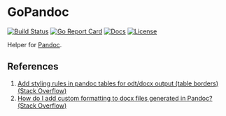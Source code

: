 # GoPandoc

[![Build Status][build-status-svg]][build-status-url]
[![Go Report Card][goreport-svg]][goreport-url]
[![Docs][docs-godoc-svg]][docs-godoc-url]
[![License][license-svg]][license-url]

Helper for [Pandoc](https://pandoc.org/).

## References

1. [Add styling rules in pandoc tables for odt/docx output (table borders) (Stack Overflow)](https://stackoverflow.com/questions/17858598/add-styling-rules-in-pandoc-tables-for-odt-docx-output-table-borders)
2. [How do I add custom formatting to docx files generated in Pandoc? (Stack Overflow)](https://stackoverflow.com/questions/70513062/how-do-i-add-custom-formatting-to-docx-files-generated-in-pandoc)

 [used-by-svg]: https://sourcegraph.com/github.com/grokify/gopandoc/-/badge.svg
 [used-by-url]: https://sourcegraph.com/github.com/grokify/gopandoc?badge
 [build-status-svg]: https://github.com/grokify/gopandoc/actions/workflows/ci.yaml/badge.svg?branch=main
 [build-status-url]: https://github.com/grokify/gopandoc/actions/workflows/ci.yaml
 [goreport-svg]: https://goreportcard.com/badge/github.com/grokify/gopandoc
 [goreport-url]: https://goreportcard.com/report/github.com/grokify/gopandoc
 [codeclimate-status-svg]: https://codeclimate.com/github/grokify/gopandoc/badges/gpa.svg
 [codeclimate-status-url]: https://codeclimate.com/github/grokify/gopandoc
 [docs-godoc-svg]: https://pkg.go.dev/badge/github.com/grokify/gopandoc
 [docs-godoc-url]: https://pkg.go.dev/github.com/grokify/gopandoc
 [license-svg]: https://img.shields.io/badge/license-MIT-gopandoc.svg
 [license-url]: https://github.com/grokify/gopandoc/blob/master/LICENSE
